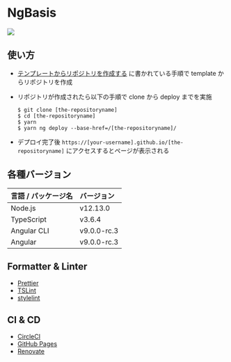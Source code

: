 # NgBasis

![](https://github.com/kasaharu/ng-basis/workflows/Node%20CI/badge.svg)

## 使い方

- [テンプレートからリポジトリを作成する](https://help.github.com/ja/github/creating-cloning-and-archiving-repositories/creating-a-repository-from-a-template) に書かれている手順で template からリポジトリを作成
- リポジトリが作成されたら以下の手順で clone から deploy までを実施

  ```shell
  $ git clone [the-repositoryname]
  $ cd [the-repositoryname]
  $ yarn
  $ yarn ng deploy --base-href=/[the-repositoryname]/
  ```

- デプロイ完了後 `https://[your-username].github.io/[the-repositoryname]` にアクセスするとページが表示される

## 各種バージョン

| 言語 / パッケージ名 | バージョン  |
| :------------------ | :---------- |
| Node.js             | v12.13.0    |
| TypeScript          | v3.6.4      |
| Angular CLI         | v9.0.0-rc.3 |
| Angular             | v9.0.0-rc.3 |

## Formatter & Linter

- [Prettier](https://prettier.io/)
- [TSLint](https://palantir.github.io/tslint/)
- [stylelint](https://stylelint.io/)

## CI & CD

- [CircleCI](https://circleci.com/)
- [GitHub Pages](https://help.github.com/ja/github/working-with-github-pages)
- [Renovate](https://renovate.whitesourcesoftware.com/)
